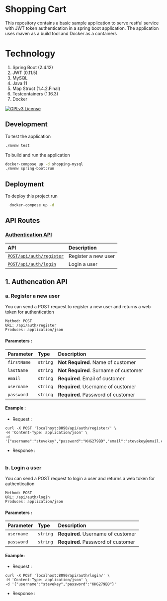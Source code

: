 # Shopping Cart

This repository contains a basic sample application to serve restful service with JWT token authentication in a spring boot application. The application uses maven as a build tool and Docker as a containers 

# Technology

1. Spring Boot (2.4.12)
2. JWT (0.11.5)
3. MySQL
4. Java 11
5. Map Struct (1.4.2.Final)
6. Testcontainers (1.16.3)
7. Docker

[![GPLv3 License](https://img.shields.io/badge/License-GPL%20v3-yellow.svg)](https://opensource.org/licenses/)

## Development

To test the application

```bash
./mvnw test
```

To build and run the application

```bash
docker-compose up -d shopping-mysql
./mvnw spring-boot:run
```

## Deployment

To deploy this project run

```bash
  docker-compose up -d
```

## API Routes

### [Authentication API](#1-authentication-api)

| API                                                | Description         |
|:---------------------------------------------------|:--------------------|
| [`POST/api/auth/register`](#a-register-a-new-user) | Register a new user |
| [`POST/api/auth/login`](#b-login-a-user)           | Login a user        |


## 1. Authencation API

### a. Register a new user

You can send a POST request to register a new user and returns a web token for authentication

```
Method: POST
URL: /api/auth/register
Produces: application/json
```

#### Parameters : 

| Parameter    | Type      | Description                           |
|:-------------|:----------|:--------------------------------------|
| `firstName`  | `string`  | **Not Required**. Name of customer    |
| `lastName`   | `string`  | **Not Required**. Surname of customer |
| `email`      | `string`  | **Required**. Email of customer       |
| `username`   | `string`  | **Required**. Username of customer    |
| `password`   | `string`  | **Required**. Password of customer    |

#### Example :

* Request : 

```curl
curl -X POST 'localhost:8090/api/auth/register/' \
-H 'Content-Type: application/json' \
-d '{"username":"stevekey","password":"KHG279BD","email":"stevekey@email.com","firstname":"Steve","lastname":"Key"}'
```

* Response : 

```json

```

### b. Login a user

You can send a POST request to login a user and returns a web token for authentication

```
Method: POST
URL: /api/auth/login
Produces: application/json
```

#### Parameters :

| Parameter    | Type      | Description                           |
|:-------------|:----------|:--------------------------------------|
| `username`   | `string`  | **Required**. Username of customer    |
| `password`   | `string`  | **Required**. Password of customer    |

#### Example: 

* Request : 

```curl
curl -X POST 'localhost:8090/api/auth/login/' \
-H 'Content-Type: application/json' \
-d '{"username":"stevekey","password":"KHG279BD"}'
```

* Response : 

```json

```